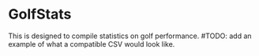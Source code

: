 # GolfStats
This is designed to compile statistics on golf performance. 
#TODO: add an example of what a compatible CSV would look like. 
